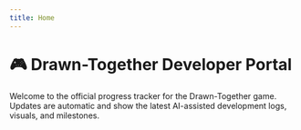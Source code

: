 ```yaml
---
title: Home
---
```


# 🎮 Drawn-Together Developer Portal

Welcome to the official progress tracker for the Drawn-Together game. Updates are automatic and show the latest AI-assisted development logs, visuals, and milestones.
